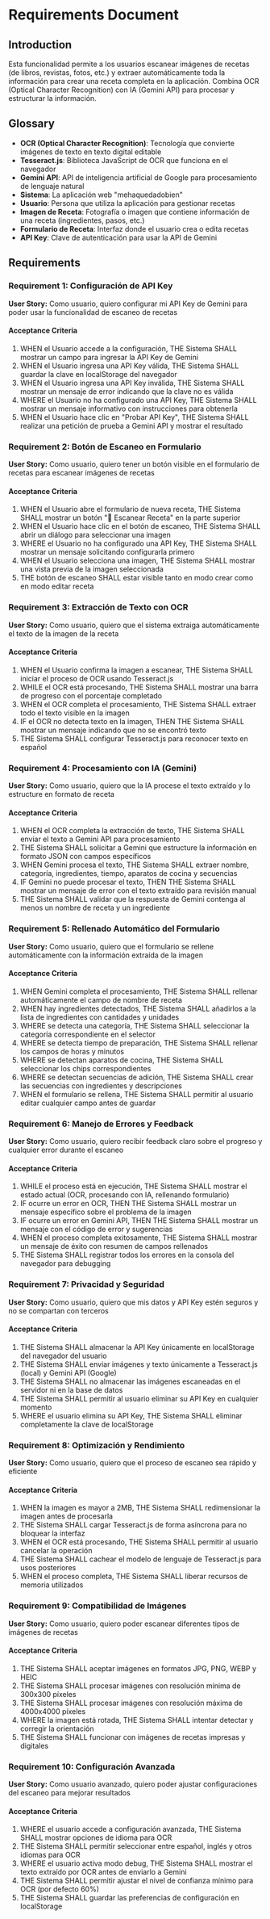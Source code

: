 # Requirements Document

## Introduction

Esta funcionalidad permite a los usuarios escanear imágenes de recetas (de libros, revistas, fotos, etc.) y extraer automáticamente toda la información para crear una receta completa en la aplicación. Combina OCR (Optical Character Recognition) con IA (Gemini API) para procesar y estructurar la información.

## Glossary

- **OCR (Optical Character Recognition)**: Tecnología que convierte imágenes de texto en texto digital editable
- **Tesseract.js**: Biblioteca JavaScript de OCR que funciona en el navegador
- **Gemini API**: API de inteligencia artificial de Google para procesamiento de lenguaje natural
- **Sistema**: La aplicación web "mehaquedadobien"
- **Usuario**: Persona que utiliza la aplicación para gestionar recetas
- **Imagen de Receta**: Fotografía o imagen que contiene información de una receta (ingredientes, pasos, etc.)
- **Formulario de Receta**: Interfaz donde el usuario crea o edita recetas
- **API Key**: Clave de autenticación para usar la API de Gemini

## Requirements

### Requirement 1: Configuración de API Key

**User Story:** Como usuario, quiero configurar mi API Key de Gemini para poder usar la funcionalidad de escaneo de recetas

#### Acceptance Criteria

1. WHEN el Usuario accede a la configuración, THE Sistema SHALL mostrar un campo para ingresar la API Key de Gemini
2. WHEN el Usuario ingresa una API Key válida, THE Sistema SHALL guardar la clave en localStorage del navegador
3. WHEN el Usuario ingresa una API Key inválida, THE Sistema SHALL mostrar un mensaje de error indicando que la clave no es válida
4. WHERE el Usuario no ha configurado una API Key, THE Sistema SHALL mostrar un mensaje informativo con instrucciones para obtenerla
5. WHEN el Usuario hace clic en "Probar API Key", THE Sistema SHALL realizar una petición de prueba a Gemini API y mostrar el resultado

### Requirement 2: Botón de Escaneo en Formulario

**User Story:** Como usuario, quiero tener un botón visible en el formulario de recetas para escanear imágenes de recetas

#### Acceptance Criteria

1. WHEN el Usuario abre el formulario de nueva receta, THE Sistema SHALL mostrar un botón "📸 Escanear Receta" en la parte superior
2. WHEN el Usuario hace clic en el botón de escaneo, THE Sistema SHALL abrir un diálogo para seleccionar una imagen
3. WHERE el Usuario no ha configurado una API Key, THE Sistema SHALL mostrar un mensaje solicitando configurarla primero
4. WHEN el Usuario selecciona una imagen, THE Sistema SHALL mostrar una vista previa de la imagen seleccionada
5. THE botón de escaneo SHALL estar visible tanto en modo crear como en modo editar receta

### Requirement 3: Extracción de Texto con OCR

**User Story:** Como usuario, quiero que el sistema extraiga automáticamente el texto de la imagen de la receta

#### Acceptance Criteria

1. WHEN el Usuario confirma la imagen a escanear, THE Sistema SHALL iniciar el proceso de OCR usando Tesseract.js
2. WHILE el OCR está procesando, THE Sistema SHALL mostrar una barra de progreso con el porcentaje completado
3. WHEN el OCR completa el procesamiento, THE Sistema SHALL extraer todo el texto visible en la imagen
4. IF el OCR no detecta texto en la imagen, THEN THE Sistema SHALL mostrar un mensaje indicando que no se encontró texto
5. THE Sistema SHALL configurar Tesseract.js para reconocer texto en español

### Requirement 4: Procesamiento con IA (Gemini)

**User Story:** Como usuario, quiero que la IA procese el texto extraído y lo estructure en formato de receta

#### Acceptance Criteria

1. WHEN el OCR completa la extracción de texto, THE Sistema SHALL enviar el texto a Gemini API para procesamiento
2. THE Sistema SHALL solicitar a Gemini que estructure la información en formato JSON con campos específicos
3. WHEN Gemini procesa el texto, THE Sistema SHALL extraer nombre, categoría, ingredientes, tiempo, aparatos de cocina y secuencias
4. IF Gemini no puede procesar el texto, THEN THE Sistema SHALL mostrar un mensaje de error con el texto extraído para revisión manual
5. THE Sistema SHALL validar que la respuesta de Gemini contenga al menos un nombre de receta y un ingrediente

### Requirement 5: Rellenado Automático del Formulario

**User Story:** Como usuario, quiero que el formulario se rellene automáticamente con la información extraída de la imagen

#### Acceptance Criteria

1. WHEN Gemini completa el procesamiento, THE Sistema SHALL rellenar automáticamente el campo de nombre de receta
2. WHEN hay ingredientes detectados, THE Sistema SHALL añadirlos a la lista de ingredientes con cantidades y unidades
3. WHERE se detecta una categoría, THE Sistema SHALL seleccionar la categoría correspondiente en el selector
4. WHERE se detecta tiempo de preparación, THE Sistema SHALL rellenar los campos de horas y minutos
5. WHERE se detectan aparatos de cocina, THE Sistema SHALL seleccionar los chips correspondientes
6. WHERE se detectan secuencias de adición, THE Sistema SHALL crear las secuencias con ingredientes y descripciones
7. WHEN el formulario se rellena, THE Sistema SHALL permitir al usuario editar cualquier campo antes de guardar

### Requirement 6: Manejo de Errores y Feedback

**User Story:** Como usuario, quiero recibir feedback claro sobre el progreso y cualquier error durante el escaneo

#### Acceptance Criteria

1. WHILE el proceso está en ejecución, THE Sistema SHALL mostrar el estado actual (OCR, procesando con IA, rellenando formulario)
2. IF ocurre un error en OCR, THEN THE Sistema SHALL mostrar un mensaje específico sobre el problema de la imagen
3. IF ocurre un error en Gemini API, THEN THE Sistema SHALL mostrar un mensaje con el código de error y sugerencias
4. WHEN el proceso completa exitosamente, THE Sistema SHALL mostrar un mensaje de éxito con resumen de campos rellenados
5. THE Sistema SHALL registrar todos los errores en la consola del navegador para debugging

### Requirement 7: Privacidad y Seguridad

**User Story:** Como usuario, quiero que mis datos y API Key estén seguros y no se compartan con terceros

#### Acceptance Criteria

1. THE Sistema SHALL almacenar la API Key únicamente en localStorage del navegador del usuario
2. THE Sistema SHALL enviar imágenes y texto únicamente a Tesseract.js (local) y Gemini API (Google)
3. THE Sistema SHALL no almacenar las imágenes escaneadas en el servidor ni en la base de datos
4. THE Sistema SHALL permitir al usuario eliminar su API Key en cualquier momento
5. WHERE el usuario elimina su API Key, THE Sistema SHALL eliminar completamente la clave de localStorage

### Requirement 8: Optimización y Rendimiento

**User Story:** Como usuario, quiero que el proceso de escaneo sea rápido y eficiente

#### Acceptance Criteria

1. WHEN la imagen es mayor a 2MB, THE Sistema SHALL redimensionar la imagen antes de procesarla
2. THE Sistema SHALL cargar Tesseract.js de forma asíncrona para no bloquear la interfaz
3. WHEN el OCR está procesando, THE Sistema SHALL permitir al usuario cancelar la operación
4. THE Sistema SHALL cachear el modelo de lenguaje de Tesseract.js para usos posteriores
5. WHEN el proceso completa, THE Sistema SHALL liberar recursos de memoria utilizados

### Requirement 9: Compatibilidad de Imágenes

**User Story:** Como usuario, quiero poder escanear diferentes tipos de imágenes de recetas

#### Acceptance Criteria

1. THE Sistema SHALL aceptar imágenes en formatos JPG, PNG, WEBP y HEIC
2. THE Sistema SHALL procesar imágenes con resolución mínima de 300x300 píxeles
3. THE Sistema SHALL procesar imágenes con resolución máxima de 4000x4000 píxeles
4. WHERE la imagen está rotada, THE Sistema SHALL intentar detectar y corregir la orientación
5. THE Sistema SHALL funcionar con imágenes de recetas impresas y digitales

### Requirement 10: Configuración Avanzada

**User Story:** Como usuario avanzado, quiero poder ajustar configuraciones del escaneo para mejorar resultados

#### Acceptance Criteria

1. WHERE el usuario accede a configuración avanzada, THE Sistema SHALL mostrar opciones de idioma para OCR
2. THE Sistema SHALL permitir seleccionar entre español, inglés y otros idiomas para OCR
3. WHERE el usuario activa modo debug, THE Sistema SHALL mostrar el texto extraído por OCR antes de enviarlo a Gemini
4. THE Sistema SHALL permitir ajustar el nivel de confianza mínimo para OCR (por defecto 60%)
5. THE Sistema SHALL guardar las preferencias de configuración en localStorage
